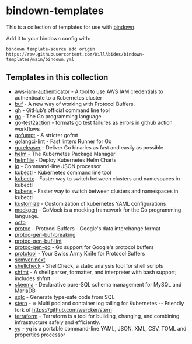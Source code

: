# bindown-templates

This is a collection of templates for use with [bindown](https://github.com/willabides/bindown).

Add it to your bindown config with:

```
bindown template-source add origin https://raw.githubusercontent.com/WillAbides/bindown-templates/main/bindown.yml
```

## Templates in this collection
<!--- everything between the next line and the "end usage output" comment is generated by script/generate-readme --->
<!--- start usage output --->
- [aws-iam-authenticator](https://github.com/kubernetes-sigs/aws-iam-authenticator) - A tool to use AWS IAM credentials to authenticate to a Kubernetes cluster
- [buf](https://github.com/bufbuild/buf) - A new way of working with Protocol Buffers.
- [gh](https://github.com/cli/cli) - GitHub’s official command line tool
- [go](https://golang.org/) - The Go programming language
- [go-test2action](https://github.com/willabides/go-test2action) - formats go test failures as errors in github action workflows
- [gofumpt](https://github.com/mvdan/gofumpt) - A stricter gofmt
- [golangci-lint](https://github.com/golangci/golangci-lint) - Fast linters Runner for Go
- [goreleaser](https://github.com/goreleaser/goreleaser) - Deliver Go binaries as fast and easily as possible
- [helm](https://helm.sh/) - The Kubernetes Package Manager
- [helmfile](https://github.com/roboll/helmfile) - Deploy Kubernetes Helm Charts
- [jq](https://github.com/stedolan/jq) - Command-line JSON processor
- [kubectl](https://kubernetes.io/docs/reference/kubectl/) - Kubernetes command line tool
- [kubectx](https://github.com/ahmetb/kubectx) - Faster way to switch between clusters and namespaces in kubectl
- [kubens](https://github.com/ahmetb/kubectx) - Faster way to switch between clusters and namespaces in kubectl
- [kustomize](https://github.com/kubernetes-sigs/kustomize) - Customization of kubernetes YAML configurations
- [mockgen](https://github.com/golang/mock) - GoMock is a mocking framework for the Go programming language.
- [octo](https://github.com/octo-cli/octo-cli)
- [protoc](https://github.com/protocolbuffers/protobuf) - Protocol Buffers - Google's data interchange format
- [protoc-gen-buf-breaking](https://buf.build/docs/reference/protoc-plugins/#breaking)
- [protoc-gen-buf-lint](https://buf.build/docs/reference/protoc-plugins/#lint)
- [protoc-gen-go](https://github.com/protocolbuffers/protobuf-go) - Go support for Google's protocol buffers
- [prototool](https://github.com/uber/prototool) - Your Swiss Army Knife for Protocol Buffers
- [semver-next](https://github.com/WillAbides/semver-next)
- [shellcheck](https://github.com/koalaman/shellcheck) - ShellCheck, a static analysis tool for shell scripts
- [shfmt](https://github.com/mvdan/sh) - A shell parser, formatter, and interpreter with bash support; includes shfmt
- [skeema](https://github.com/skeema/skeema) - Declarative pure-SQL schema management for MySQL and MariaDB
- [sqlc](https://github.com/kyleconroy/sqlc) - Generate type-safe code from SQL
- [stern](https://github.com/stern/stern) - ⎈ Multi pod and container log tailing for Kubernetes -- Friendly fork of https://github.com/wercker/stern
- [terraform](https://www.terraform.io/) - Terraform is a tool for building, changing, and combining infrastructure safely and efficiently.
- [yq](https://github.com/mikefarah/yq) - yq is a portable command-line YAML, JSON, XML, CSV, TOML  and properties processor
<!--- end usage output --->
